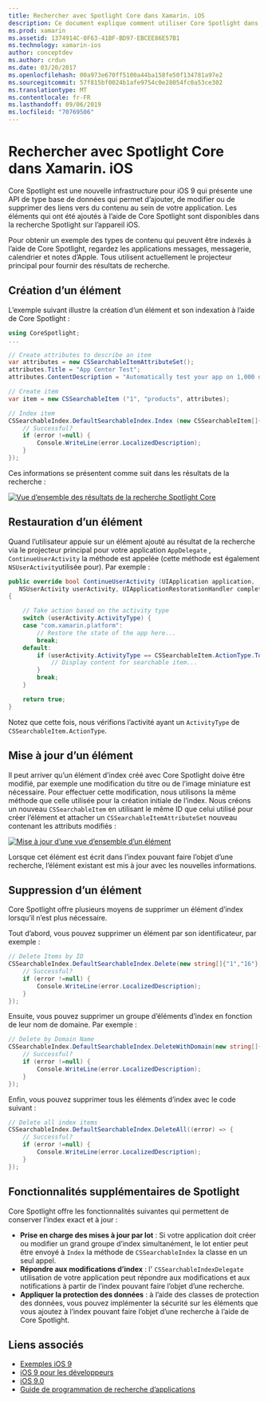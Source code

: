 ```yaml
---
title: Rechercher avec Spotlight Core dans Xamarin. iOS
description: Ce document explique comment utiliser Core Spotlight dans une application Xamarin. iOS pour fournir des liens vers du contenu dans l’application. Il explique comment créer, restaurer, mettre à jour et supprimer des éléments pouvant faire l’objet d’une recherche.
ms.prod: xamarin
ms.assetid: 1374914C-0F63-41BF-BD97-EBCEE86E57B1
ms.technology: xamarin-ios
author: conceptdev
ms.author: crdun
ms.date: 03/20/2017
ms.openlocfilehash: 00a973e670ff5100a44ba158fe50f134781a97e2
ms.sourcegitcommit: 57f815bf0024b1afe9754c0e28054fc0a53ce302
ms.translationtype: MT
ms.contentlocale: fr-FR
ms.lasthandoff: 09/06/2019
ms.locfileid: "70769506"
---
```

# <a name="search-with-core-spotlight-in-xamarinios"></a>Rechercher avec Spotlight Core dans Xamarin. iOS

Core Spotlight est une nouvelle infrastructure pour iOS 9 qui présente une API de type base de données qui permet d’ajouter, de modifier ou de supprimer des liens vers du contenu au sein de votre application. Les éléments qui ont été ajoutés à l’aide de Core Spotlight sont disponibles dans la recherche Spotlight sur l’appareil iOS.

Pour obtenir un exemple des types de contenu qui peuvent être indexés à l’aide de Core Spotlight, regardez les applications messages, messagerie, calendrier et notes d’Apple. Tous utilisent actuellement le projecteur principal pour fournir des résultats de recherche.

## <a name="creating-an-item"></a>Création d’un élément

L’exemple suivant illustre la création d’un élément et son indexation à l’aide de Core Spotlight :

```csharp
using CoreSpotlight;
...

// Create attributes to describe an item
var attributes = new CSSearchableItemAttributeSet();
attributes.Title = "App Center Test";
attributes.ContentDescription = "Automatically test your app on 1,000 devices in the cloud.";

// Create item
var item = new CSSearchableItem ("1", "products", attributes);

// Index item
CSSearchableIndex.DefaultSearchableIndex.Index (new CSSearchableItem[]{ item }, (error) => {
    // Successful?
    if (error !=null) {
        Console.WriteLine(error.LocalizedDescription);
    }
});
```

Ces informations se présentent comme suit dans les résultats de la recherche :

[![](corespotlight-images/corespotlight01.png "Vue d’ensemble des résultats de la recherche Spotlight Core")](corespotlight-images/corespotlight01.png#lightbox)

## <a name="restoring-an-item"></a>Restauration d’un élément

Quand l’utilisateur appuie sur un élément ajouté au résultat de la recherche via le projecteur principal pour votre application `AppDelegate` , `ContinueUserActivity` la méthode est appelée (cette méthode est également `NSUserActivity`utilisée pour). Par exemple :

```csharp
public override bool ContinueUserActivity (UIApplication application,
   NSUserActivity userActivity, UIApplicationRestorationHandler completionHandler)
{

    // Take action based on the activity type
    switch (userActivity.ActivityType) {
    case "com.xamarin.platform":
        // Restore the state of the app here...
        break;
    default:
        if (userActivity.ActivityType == CSSearchableItem.ActionType.ToString ()) {
            // Display content for searchable item...
        }
        break;
    }

    return true;
}
```

Notez que cette fois, nous vérifions l’activité ayant un `ActivityType` de `CSSearchableItem.ActionType`.

## <a name="updating-an-item"></a>Mise à jour d’un élément

Il peut arriver qu’un élément d’index créé avec Core Spotlight doive être modifié, par exemple une modification du titre ou de l’image miniature est nécessaire. Pour effectuer cette modification, nous utilisons la même méthode que celle utilisée pour la création initiale de l’index.
Nous créons un nouveau `CSSearchableItem` en utilisant le même ID que celui utilisé pour créer l’élément et attacher un `CSSearchableItemAttributeSet` nouveau contenant les attributs modifiés :

[![](corespotlight-images/corespotlight02.png "Mise à jour d’une vue d’ensemble d’un élément")](corespotlight-images/corespotlight02.png#lightbox)

Lorsque cet élément est écrit dans l’index pouvant faire l’objet d’une recherche, l’élément existant est mis à jour avec les nouvelles informations.

## <a name="deleting-an-item"></a>Suppression d’un élément

Core Spotlight offre plusieurs moyens de supprimer un élément d’index lorsqu’il n’est plus nécessaire.

Tout d’abord, vous pouvez supprimer un élément par son identificateur, par exemple :

```csharp
// Delete Items by ID
CSSearchableIndex.DefaultSearchableIndex.Delete(new string[]{"1","16"},(error) => {
    // Successful?
    if (error !=null) {
        Console.WriteLine(error.LocalizedDescription);
    }
});
```

Ensuite, vous pouvez supprimer un groupe d’éléments d’index en fonction de leur nom de domaine. Par exemple :

```csharp
// Delete by Domain Name
CSSearchableIndex.DefaultSearchableIndex.DeleteWithDomain(new string[]{"domain-name"},(error) => {
    // Successful?
    if (error !=null) {
        Console.WriteLine(error.LocalizedDescription);
    }
});
```

Enfin, vous pouvez supprimer tous les éléments d’index avec le code suivant :

```csharp
// Delete all index items
CSSearchableIndex.DefaultSearchableIndex.DeleteAll((error) => {
    // Successful?
    if (error !=null) {
        Console.WriteLine(error.LocalizedDescription);
    }
});
```

## <a name="additional-core-spotlight-features"></a>Fonctionnalités supplémentaires de Spotlight

Core Spotlight offre les fonctionnalités suivantes qui permettent de conserver l’index exact et à jour :

- **Prise en charge des mises à jour par lot** : Si votre application doit créer ou modifier un grand groupe d’index simultanément, le lot entier peut être envoyé à `Index` la méthode de `CSSearchableIndex` la classe en un seul appel.
- **Répondre aux modifications d’index** : l' `CSSearchableIndexDelegate` utilisation de votre application peut répondre aux modifications et aux notifications à partir de l’index pouvant faire l’objet d’une recherche.
- **Appliquer la protection des données** : à l’aide des classes de protection des données, vous pouvez implémenter la sécurité sur les éléments que vous ajoutez à l’index pouvant faire l’objet d’une recherche à l’aide de Core Spotlight.

## <a name="related-links"></a>Liens associés

- [Exemples iOS 9](https://docs.microsoft.com/samples/browse/?products=xamarin&term=Xamarin.iOS+iOS9)
- [iOS 9 pour les développeurs](https://developer.apple.com/ios/pre-release/)
- [iOS 9.0](https://developer.apple.com/library/prerelease/ios/releasenotes/General/WhatsNewIniOS/Articles/iOS9.html)
- [Guide de programmation de recherche d’applications](https://developer.apple.com/library/prerelease/ios/documentation/General/Conceptual/AppSearch/index.html#//apple_ref/doc/uid/TP40016308)
